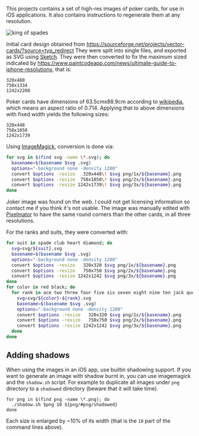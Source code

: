 This projects contains a set of high-res images of poker cards, for use in iOS applications. It also contains instructions to regenerate them at any resolution.

![king of spades](https://raw.githubusercontent.com/Xadeck/xCards/master/demo.png)

Initial card design obtained from https://sourceforge.net/projects/vector-cards/?source=typ_redirect
They were split into single files, and exported as SVG using [Sketch](https://www.sketchapp.com/).
They were then converted to fix the maximum sized indicated by https://www.paintcodeapp.com/news/ultimate-guide-to-iphone-resolutions, that is:

```
320x480
750x1334
1242x2208
```

Poker cards have dimensions of 63.5cmx88.9cm according to [wikipedia](https://en.wikipedia.org/wiki/Standard_52-card_deck), which means an aspect ratio of 0.714. Applying that to above dimensions with fixed width yields the following sizes:
  
```
320x448
750x1050
1242x1739
```

Using [ImageMagick](http://www.imagemagick.org/), conversion is done via:

```bash
for svg in $(find svg -name \*.svg); do
  basename=$(basename $svg .svg)
  options="-background none -density 1200"
  convert $options -resize   320x448\! $svg png/1x/${basename}.png
  convert $options -resize  750x1050\! $svg png/2x/${basename}.png
  convert $options -resize 1242x1739\! $svg png/3x/${basename}.png
done
```

Joker image was found on the web. I could not get licensing information so contact me if you think it's not usable. The image was manually edited with [Pixelmator](www.pixelmator.com) to have the same round corners than the other cards, in all three resolutions.

For the ranks and suits, they were converted with:

```bash
for suit in spade club heart diamond; do  
  svg=svg/${suit}.svg
  basename=$(basename $svg .svg)
  options="-background none -density 1200"
  convert $options -resize   320x320 $svg png/1x/${basename}.png
  convert $options -resize   750x750 $svg png/2x/${basename}.png
  convert $options -resize 1242x1242 $svg png/3x/${basename}.png
done
for color in red black; do
  for rank in ace two three four five six seven eight nine ten jack queen king; do  
    svg=svg/${color}-${rank}.svg
    basename=$(basename $svg .svg)
    options="-background none -density 1200"
    convert $options -resize   320x320 $svg png/1x/${basename}.png
    convert $options -resize   750x750 $svg png/2x/${basename}.png
    convert $options -resize 1242x1242 $svg png/3x/${basename}.png
  done
done
```

## Adding shadows

When using the images in an iOS app, use builtin shadowing support. If you want to generate an image with shadow burnt in, you can use imagemagick and the `shadow.sh` script. For example to duplicate all images under `png` directory to a `shadowed` directory (beware that it will take time).

```
for png in $(find png -name \*.png); do
  ./shadow.sh $png 10 ${png/#png/shadowed}
done
```

Each size is enlarged by ~10% of its width (that is the `10` part of the command lines above).
